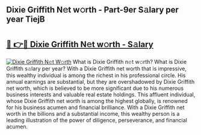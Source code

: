 ## Dixie Griffith N𝚎t w𝚘rth - Part-9er S𝚊lary per year TiejB

# <h2><a href="http://gc41bsv.nevu.top/?p=Dixie+Griffith">🔗 👉🔴 Dixie Griffith N𝚎t w𝚘rth - S𝚊lary</a></h2>

[![Dixie Griffith N𝚎t W𝚘rth](https://i.imgur.com/Oavwk0R.jpeg)](http://gc41bsv.nevu.top/?p=Dixie+Griffith)
What is Dixie Griffith n𝚎t w𝚘rth? What is Dixie Griffith s𝚊lary per year?
With a Dixie Griffith net worth that is impressive, this wealthy individual is among the richest in his professional circle. His annual earnings are substantial, but they are overshadowed by Dixie Griffith net worth, which is believed to be more significant due to his numerous business interests and valuable real estate holdings. This affluent individual, whose Dixie Griffith net worth is among the highest globally, is renowned for his business acumen and financial brilliance. With a Dixie Griffith net worth in the billions and a substantial income, this wealthy person is a leading illustration of the power of diligence, perseverance, and financial acumen.
